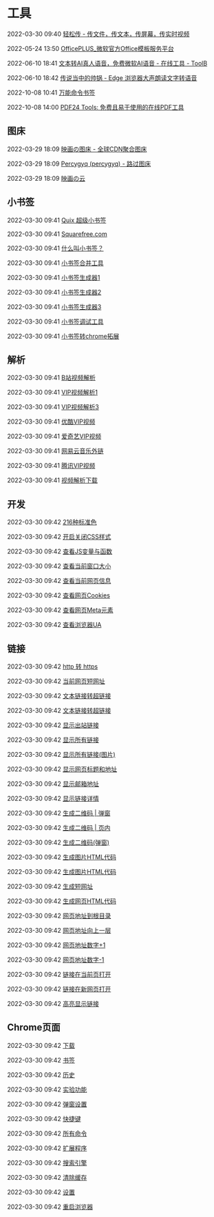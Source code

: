 # 工具

2022-03-30 09:40 [轻松传 - 传文件，传文本，传屏幕，传实时视频](https://easychuan.cn/myspace)

2022-05-24 13:50 [OfficePLUS_微软官方Office模板服务平台](https://www.officeplus.cn/)

2022-06-10 18:41 [文本转AI真人语音，免费微软AI语音 - 在线工具 - ToolB](https://toolb.cn/textspeech)

2022-06-10 18:42 [传说当中的帅锅 - Edge 浏览器大声朗读文字转语音](https://www.sgguo.com/edge/edge.html)

2022-10-08 10:41 [万能命令书签](javascript:(function(){window.open("https://wannengrun.com/f/#%22+document.location.href)})())

2022-10-08 14:00 [PDF24 Tools: 免费且易于使用的在线PDF工具](https://tools.pdf24.org/zh/)

## 图床

2022-03-29 18:09 [映画の图床 - 全球CDN聚合图床](https://pic.onji.cn/)

2022-03-29 18:09 [Percygyq (percygyq) - 路过图床](https://imgtu.com/percygyq/albums)

2022-03-29 18:09 [映画の云](https://disk.onji.cn/home?path=%2F)

## 小书签

2022-03-30 09:41 [Quix 超级小书签](javascript:Quix();function%20Quix(){var%20e=encodeURIComponent;var%20t=window.getSelection?window.getSelection():(document.getSelection?document.getSelection():(document.selection?document.selection.createRange().text:%27%27));var%20c=window.prompt(%27Quix:%20Type%20`help`%20for%20a%20list%20of%20commands:%27);if(t!=%27%27){if(c){c+=%27%20%27+t;}else{c=%27%27+t;}}if(c){var%20u=%27https://www.quixapp.com/go/?c=%27+e(c)+%27&t=%27+(document.title?e(document.title):%27%27)+%27&s=%27+%27&v=090%27+%27&u=%27+(document.location?e(document.location):%27%27);d=%27%27+document.location;if(d.substr(0,4)!=%27http%27){window.location=u+%27&mode=direct%27;}else{heads=document.getElementsByTagName(%27head%27);if(c.substring(0,1)==%27%20%27){var%20w=window.open(u+%27&mode=direct%27);w.focus();}else%20if(heads.length==0){window.location=u+%27&mode=direct%27;}else{q=document.getElementById(%27quix%27);if(q){q.parentNode.removeChild(q);}sc=document.createElement(%27script%27);sc.src=u;sc.id=%27quix%27;sc.type=%27text/javascript%27;void(heads[0].appendChild(sc));}}}})

2022-03-30 09:41 [Squarefree.com](https://www.squarefree.com/bookmarklets/)

2022-03-30 09:41 [什么叫小书签？](https://www.runningcheese.com/bookmarklet)

2022-03-30 09:41 [小书签合并工具](http://w-shadow.com/bookmarklet-combiner/)

2022-03-30 09:41 [小书签生成器1](http://subsimple.com/bookmarklets/jsbuilder.htm)

2022-03-30 09:41 [小书签生成器2](http://mrcoles.com/bookmarklet/)

2022-03-30 09:41 [小书签生成器3](http://www.4umi.com/web/bookmarklet/edit.php)

2022-03-30 09:41 [小书签调试工具](javascript:W7=open('','A','width=320,height=240,resizable');W7.focus();with(W7.document){write('<center><form><textarea%20name=X%20rows=10%20cols=34%20wrap>javascript:</textarea><p><input%20type=button%20value=Run%20onclick=opener.location=X.value>');void(close())})

2022-03-30 09:41 [小书签转chrome拓展](https://sandbox.self.li/bookmarklet-to-extension/)

## 解析

2022-03-30 09:41 [B站视频解析](javascript:(function(){window.open('https://www.parsevideo.com/#'+decodeURIComponent(window.location.href));})();)

2022-03-30 09:41 [VIP视频解析1](javascript:(function(){window.open('http://www.flvcd.com/parse.php?kw=%27+encodeURIComponent(window.location.href));})();)

2022-03-30 09:41 [VIP视频解析3](javascript:(function(){window.open('http://vip.tujidu.com/vip/?url=%27+encodeURIComponent(window.location.href));})();)

2022-03-30 09:41 [优酷VIP视频](javascript:(function(){window.open('http://www.85105052.com/admin.php?url=%27+decodeURIComponent(window.location.href));})();)

2022-03-30 09:41 [爱奇艺VIP视频](javascript:(function(){window.open('http://www.pupudy.com/splay.php?play=%27+decodeURIComponent(window.location.href));})();)

2022-03-30 09:41 [网易云音乐外链](javascript:(function(){window.open('http://music.163.com/song/media/outer/url?id=%27+%20prompt(%27%E8%AF%B7%E8%BE%93%E5%85%A5%E7%BD%91%E6%98%93%E4%BA%91%E9%9F%B3%E4%B9%90ID:%27)+%27.mp3%27)})();)

2022-03-30 09:41 [腾讯VIP视频](javascript:(function(){window.open('http://tv.wandhi.com/go.html?url=%27+decodeURIComponent(window.location.href));})();)

2022-03-30 09:41 [视频解析下载](javascript:(function(){window.open('http://www.shipinyu.cn/video?url=%27+decodeURIComponent(window.location.href));})();)

## 开发

2022-03-30 09:42 [216种标准色](javascript:t='';c=new%20Array('00','33','66','99','CC','FF');for(i=0;i<6;i++){t+='<table%20width=100%>';for(j=0;j<6;j++){t+='<tr>';for(k=0;k<6;k++){L=c[i]+c[j]+c[k];t+='<td%20bgcolor='+L+'>'+L}t+='</tr>'}t+='</table>'};with(document){write(t);void(close())})

2022-03-30 09:42 [开启关闭CSS样式](javascript:var%20i=0;if(document.styleSheets.length>0){cs=!document.styleSheets[0].disabled;for(i=0;i<document.styleSheets.length;i++)%20document.styleSheets[i].disabled=cs;};void(cs=true);)

2022-03-30 09:42 [查看JS变量与函数](javascript:(function(){var%20x,d,i,v,st;%20x=open();%20d=x.document;%20d.open();%20function%20hE(s){s=s.replace(/&/g,%22&%22);s=s.replace(/>/g,%22>%22);s=s.replace(/</g,%22<%22);return%20s;}%20d.write(%22<style>td{vertical-align:top;%20white-space:pre;%20}%20table,td,th%20{%20border:%201px%20solid%20#ccc;%20}%20div.er%20{%20color:red%20}%3C/style%3E%3Ctable%20border=1%3E%3Cthead%3E%3Ctr%3E%3Cth%3EVariable%3C/th%3E%3Cth%3EType%3C/th%3E%3Cth%3EValue%20as%20string%3C/th%3E%3C/tr%3E%3C/thead%3E%22);%20for%20(i%20in%20window)%20{%20if%20(!(i%20in%20x)%20)%20{%20v=window%5Bi%5D;%20d.write(%22%3Ctr%3E%3Ctd%3E%22%20+%20hE(i)%20+%20%22%3C/td%3E%3Ctd%3E%22%20+%20hE(typeof(window%5Bi%5D))%20+%20%22%3C/td%3E%3Ctd%3E%22);%20if%20(v===null)%20d.write(%22null%22);%20else%20if%20(v===undefined)%20d.write(%22undefined%22);%20else%20try{st=v.toString();%20if%20(st.length)d.write(hE(v.toString()));%20else%20d.write(%22%20%22)}catch(er){d.write(%22%3Cdiv%20class=er%3E%22+hE(er.toString())+%22%3C/div%3E%22)};%20d.write(%22%3C/pre%3E%3C/td%3E%3C/tr%3E%22);%20}%20}%20d.write(%22%3C/table%3E%22);%20d.close();%20})();)

2022-03-30 09:42 [查看当前窗口大小](javascript:(function(){var%20d=top.document,v;if((v=d.documentElement)&&typeof%20v.clientWidth==='number'&&v.clientWidth!==0||(v=d.body)){window.alert('Window%20:\t'+v.clientWidth+'%20x%20'+v.clientHeight+'%20px\nPage%20:\t'+v.scrollWidth+'%20x%20'+v.scrollHeight+'%20px\nScrolled%20:\t'+v.scrollLeft+'%20x%20'+v.scrollTop+'%20px'%20);}})())

2022-03-30 09:42 [查看当前网页信息](javascript:var%20a='<html>\n<style%20type=\'text/css\'>\n*{font:10px%20Verdana;}.red{color:red;}.blue{color:blue;}b{font-weight:bold;font-size:12px;}pre{display:none;max-height:400px;max-width:800px;font-size:9px;white-space:pre;overflow:auto;font-family:Monaco,Courier;color:#333333;}\n.size{color:#666666;font-style:italic;}\niframe{width:100%;height:400;display:none;}\n%3C/style%3E\n%3Cscr'+'ipt%3E\nfunction%20sz(cd){if(cd%3E1024)return%20Math.round(cd/10.24)/100+\'%20kb\';else%20return%20cd+\'%20bytes\';}\nfunction%20T(ch,dv){document.getElementById(dv).style.display=(ch.checked)?\'block\':\'none\';\nreturn%20true;}\nfunction%20showSizes(){var%20wf=document.getElementsByTagName(\'iframe\');for(x=0;x%3Cwf.length;x++)document.getElementById(\'z\'+wf[x].id).innerHTML=sz(window.frames[x].document.body.innerText.length+wf[x].document.body.innerText.length);}%3C/scr'+'ipt%3E\n%3Cbody%3E';function%20d(e){return%20document.getElementsByTagName(e);}function%20h(n){return%20'\n%3Cbr%20/%3E%3Cb%3E'+n+'%3Cb%3E%3Cbr%20/%3E';}function%20c(a,b,cd){var%20o;if(cd)o='\n%3Cspan%20class=\'red\'%3E'+a+'%3C/span%3E\n%20%3Cspan%20class=\'blue\'%3E'+b+'%3C/span%3E';else%20o='\n%3Cspan%20class=\'red\'%3E'+a+'%3C/span%3E\n%20%3Cspan%20class=\'blue\'%3E'+b+'%3C/span%3E%3Cbr%20/%3E';return%20o;}var%20t=d('TITLE'),s=d('SCRIPT'),m=d('META'),l=d('LINK'),z=d('STYLE'),ho=location.host;function%20sz(cd){if(cd%3E1024)return%20Math.round(cd/10.24)/100+'%20kb';else%20return%20cd+'%20bytes';}function%20rdm(){return%20(Math.round(Math.random()*10000));}if(t.length%3E0){for(var%20i=0;i%3Ct.length;i++)a+=c('title',t[i].innerHTML);}a+=(document.doctype)?c('doctype',document.doctype.name):'';if(s.length%3E0){a+=h('Scripting');for(var%20i=0;i%3Cs.length;i++){var%20u=(s[i].language)?s[i].language:'JavaScript',v='';var%20RD=rdm(),v='%3Cinput%20type=\'checkbox\'%20id=\'c'+RD+'\'%20onClick=\'T(this,'+RD+')\'%3E%3Clabel%20for=\'c'+RD+'\'%3E%20';if(s[i].src){url=(/http/.test(s[i].src))?s[i].src:ho+s[i].src;v+=url+'%3C/label%3E,%20%3Cspan%20id=\'z'+RD+'\'%20class=\'size\'%3E%3C/span%3E%3Cbr%3E\n%3Ciframe%20src=\''+s[i].src+'\'%20id=\''+RD+'\'%3E%3C/iframe%3E';}else%20v+='View%20embedded%20code%3C/label%3E,%20%3Cspan%20class=\'size\'%3E'+sz(s[i].innerHTML.length)+'%3C/span%3E\n%3Cbr%3E\n%3Cpre%20id=\''+RD+'\'%3E'+s[i].innerHTML.replace(/\x3c/g,'%3C').replace(/\x3e/g,'%3E')+'%3C/pre%3E';a+=c(u,v,true);}}if(l.length%3E0){a+=h('Linked%20Stylesheets');for(var%20i=0;i%3Cl.length;i++){var%20RD=rdm(),u=l[i].type,url=(/http/.test(l[i].href))?l[i].href:ho+l[i].href,v='%3Cinput%20type=\'checkbox\'%20id=\'b'+RD+'\'%20onClick=\'T(this,'+RD+')\'%3E%3Clabel%20for=\'b'+RD+'\'%3E%20'+url+'%3C/label%3E,%20%3Cspan%20id=\'z'+RD+'\'%20class=\'size\'%3E%3C/span%3E%3Cbr%3E\n%3Ciframe%20src=\''+l[i].href+'\'%20id=\''+RD+'\'%3E%3C/iframe%3E';a+=c(u,v,true)}}if(z.length%3E0){a+=h('Embedded%20Stylesheets');for(var%20i=0;i%3Cz.length;i++){var%20RD=rdm(),u=z[i].type,v='%3Cinput%20type=\'checkbox\'%20id=\'x'+RD+'\'%20onClick=\'T(this,'+RD+')\'%3E%3Clabel%20for=\'x'+RD+'\'%3E%20View%20embedded%20Stylesheet%3C/label%3E,%20%3Cspan%20class=\'size\'%3E'+sz(z[i].innerHTML.length)+'%3C/span%3E\n%3Cbr%3E\n%3Cpre%20id=\''+RD+'\'%3E'+z[i].innerHTML.replace(/%3C/g,'%3C').replace(/%3E/g,'%3E')+'%3C/pre%3E';a+=c(u,v,true);}}if(m.length%3E0){a+=h('Meta%20Tags');for(var%20i=0;i%3Cm.length;i++)a+=c((m[i].name.length%3E0)?m[i].name:m[i].getAttribute('http-equiv'),m[i].content);}w=window.open('','Document_Info','resizable,scrollbars,width=700,height=500,top=0,left=0');w.document.write(a+'\n\n%3C/body%3E%3Cscr'+'ipt%3E\nshowSizes();%3C/scr'+'ipt%3E%3C/html%3E');w.resizeBy(80,200);)

2022-03-30 09:42 [查看网页Cookies](javascript:alert('Cookies%20stored%20by%20this%20host%20or%20domain:\n\n'%20+%20document.cookie.replace(/;%20/g,'\n'));)

2022-03-30 09:42 [查看网页Meta元素](javascript:(function(){var%20a=window.document.getElementsByTagName('meta'),i=a.length,s=[];while(i--){s[i]=(a[i].name||a[i].httpEquiv)+':\t'+a[i].content;}window.alert(s.join('\n'));})();)

2022-03-30 09:42 [查看浏览器UA](javascript:var%20x=navigator.userAgent;%20var%20y='%';%20for%20(var%20i=0;i<x.length;i++)%7B%20y+=x.charCodeAt(i).toString(16)+'%';%20%7D%20y=unescape(decodeURI(y.replace(/\%$/,'')));%20alert(x+'\n'+y);%20void(0);)

## 链接

2022-03-30 09:42 [http 转 https](javascript:(function(){document.location.href=document.location.href.replace('http:','https:')})();)

2022-03-30 09:42 [当前网页短网址](javascript:(function(){window.open('http://tinyurl.com/create.php?url=%27+decodeURIComponent(window.location.href));})();)

2022-03-30 09:42 [文本链接转超链接](javascript:(function(){var%20D=document;%20D.body.normalize();%20F(D.body);%20function%20F(n){var%20u,A,M,R,c,x;%20if(n.nodeType==3){%20u=n.data.search(/https?\:\/\/[^\s]*[^.,;%27%22%3E\s\)\]]/);%20if(u%3E=0)%20{%20M=n.splitText(u);%20R=M.splitText(RegExp.lastMatch.length);%20A=document.createElement(&quotA%22);%20A.href=M.data;%20A.appendChild(M);%20R.parentNode.insertBefore(A,R);%20}%20}else%20if(n.tagName!=&quotSTYLE%22%20&&%20n.tagName!=&quotSCRIPT%22%20&&%20n.tagName!=&quotA%22)for(c=0;x=n.childNodes[c];++c)F(x);%20}%20})();)

2022-03-30 09:42 [文本链接转超链接](javascript:(function(){var%20D=document;%20D.body.normalize();%20F(D.body);%20function%20F(n){var%20u,A,M,R,c,x;%20if(n.nodeType==3){%20u=n.data.search(/https?\:\/\/[^\s]*[^.,;%27"%3E\s\)\]]/);%20if(u%3E=0)%20{%20M=n.splitText(u);%20R=M.splitText(RegExp.lastMatch.length);%20A=document.createElement(&quotA");%20A.href=M.data;%20A.appendChild(M);%20R.parentNode.insertBefore(A,R);%20}%20}else%20if(n.tagName!=&quotSTYLE"%20&&%20n.tagName!=&quotSCRIPT"%20&&%20n.tagName!=&quotA")for(c=0;x=n.childNodes[c];++c)F(x);%20}%20})();)

2022-03-30 09:42 [显示出站链接](javascript:d=new%20Array();function%20S(){with(open().document){open();writeln(document.title+'<br><br>');for(i=0;D=d[i];++i){writeln(D+'<br>');}writeln('<br>'+d.length+'%20domain(s)');close();}}function%20A(u){if(u.indexOf('http')!=0)return;P=u.indexOf('://');if(P>0){u=u.substring(P+3);P=u.indexOf('/');if(P>0){u=u.substring(0,P);F=false;for(j=0;D=d[j];++j){if(D==u){F=true;break;}}if(!F)d[d.length]=u;}}}for(i=0;L=document.links[i];++i){A(L.href);}if(d.length==0)alert('No%20domains');else%20S();)

2022-03-30 09:42 [显示所有链接](javascript:if(frames.length>1)alert('Sorry,%20frames%20detected.');else{var%20wnd=open('','lnkswnd','width=400,height=500,top=0,left=0,scrollbars,resizable');var%20lnks=document.links;with(wnd.document){var%20s='<html><base%20target=_blank>';for(var%20i=0;i<lnks.length;i++){s+='<li><a%20href='+lnks[i].href+'><span%20onClick=window.close()>'+lnks[i].text+'</span></a></li>';}s+='</html>';writeln(s);void(close());}})

2022-03-30 09:42 [显示所有链接(图片)](javascript:(function(){if(frames.length>1)alert('Sorry,%20frames%20detected.');else{wnd=open('','lnkswnd','width=250,height=500,top=0,left=0,scrollbars,resizable');lnks=document.links;with(wnd.document){writeln('<html><scr'+'ipt>function%20opnUrl(url){opener.location.href=unescape(url);close();}</scr'+'ipt>');for(var%20i=0;i<lnks.length;i++){writeln('<li><a%20href=%22javascript:opnUrl(\''+escape(lnks[i].href)+'\')%22>'+lnks[i].innerHTML+'</a></li>');}writeln('</html>');close();}}})())

2022-03-30 09:42 [显示网页标题和地址](javascript:%20void(prompt('link%20to%20this%20page',document.title%20%20+%20'\n'%20+%20location.href));)

2022-03-30 09:42 [显示邮箱地址](javascript:(function(){if(frames.length>1)alert('Sorry,%20frames%20detected.');else{wnd=open('','lnkswnd','width=300,height=200,top=0,left=0,scrollbars,resizable');lnks=document.links;with(wnd.document){writeln('<html>');for(var%20i=0;i<lnks.length;i++){if(lnks[i].href.toLowerCase().substring(0,7)=='mailto:'){writeln('<li><a%20href=\''+lnks[i].href+'\'%20onBlur=\'self.close()\'>'+lnks[i].innerHTML+'</a>%EF%BF%BD('+lnks[i].href.substring(7)+')</li>');}}writeln('</html>');close();}}})())

2022-03-30 09:42 [显示链接详情](javascript:function%20RIT(lX2){void(g=lX2.getElementsByTagName('img'));for(j=0;j<g.length;j++){if(g[j].alt!=''||g[j].title!='')void(g[j].alt+='\n\n'+lX2.title);}}function%20LT(wndwZ04){void(l=wndwZ04.document.links);for(i=0;i<l.length;i++){if(!l[i].titleMod){void(trg=l[i].target);if(trg!='')trg+=':\n';void(tit=l[i].title);if(tit!='')tit+='\n\n';void(l[i].title=tit+trg+l[i].href);void(l[i].titleMod=true);RIT(l[i]);}}}LT(window);for(iG4=0;iG4<frames.length;iG4++)LT(frames[iG4]);)

2022-03-30 09:42 [生成二维码 | 弹窗](javascript:window.open('https://api.qrserver.com/v1/create-qr-code/?size=300x300&data=%27%20+%20decodeURIComponent(location.href));void(0);)

2022-03-30 09:42 [生成二维码 | 页内](javascript:(function(){if(document.getElementById){var%20x=document.body;var%20o=document.createElement('script');if(typeof(o)!='object')%20o=document.standardCreateElement('script');o.setAttribute('src','https://git.oschina.net/runningcheese/JiathisQR.js/raw/master/jiathisqr.js');o.setAttribute('type','text/javascript');x.appendChild(o);}})();)

2022-03-30 09:42 [生成二维码(弹窗)](javascript:window.open('http://s.jiathis.com/qrcode.php?url=%27%20+%20decodeURIComponent(location.href));void(0);)

2022-03-30 09:42 [生成图片HTML代码](javascript:(function()%20{%20function%20htmlEscape(s){s=s.replace(/&/g,'&');s=s.replace(/>/g,'>');s=s.replace(/</g,'<');return%20s;}%20var%20img%20=%20document.images[0];%20var%20textToCopy%20=%20'<img%20width=%22'%20+%20(img.naturalWidth%20||%20img.width)%20+%20'%22%20height=%22'%20+%20(img.naturalHeight%20||%20img.height)%20+%20'%22%20src=%22'%20+%20htmlEscape(img.src)%20+%20'%22%20alt=%22%22%20/>\n';%20document.close();%20document.write(%22<form%20name=f><textarea%20name=ta%20cols=80%20rows=5></textarea></form>%22);%20document.close();%20document.f.ta.value%20=%20textToCopy;%20document.f.ta.select();%20})())

2022-03-30 09:42 [生成图片HTML代码](javascript:(function()%20{%20function%20htmlEscape(s){s=s.replace(/&/g,'&');s=s.replace(/>/g,'>');s=s.replace(/</g,'<');return%20s;}%20var%20img%20=%20document.images[0];%20var%20textToCopy%20=%20'<img%20width="'%20+%20(img.naturalWidth%20||%20img.width)%20+%20'"%20height="'%20+%20(img.naturalHeight%20||%20img.height)%20+%20'"%20src="'%20+%20htmlEscape(img.src)%20+%20'"%20alt=""%20/>\n';%20document.close();%20document.write("<form%20name=f><textarea%20name=ta%20cols=80%20rows=5></textarea></form>");%20document.close();%20document.f.ta.value%20=%20textToCopy;%20document.f.ta.select();%20})())

2022-03-30 09:42 [生成短网址](javascript:(function(){window.open('http://suo.im/api.php?url=%27+encodeURIComponent(window.location.href));})();)

2022-03-30 09:42 [生成网页HTML代码](javascript:%20void(prompt('link%20to%20this%20page',unescape('%3Ca%20href=%22')%20+%20location.href%20+%20unescape('%22%3e')%20+%20document.title%20+%20unescape('%3c/a%3e')));)

2022-03-30 09:42 [网页地址到根目录](javascript:document.location.href=window.location.origin?window.location.origin+%27/%27:window.location.protocol+%27/%27+window.location.host+%27/%27)

2022-03-30 09:42 [网页地址向上一层](javascript:window.location.href=window.location.href.substring(0,window.location.href.substring(0,window.location.href.length-1).lastIndexOf('/')+1);)

2022-03-30 09:42 [网页地址数字+1](javascript:window.location.href=window.location.href.replace(%20/(\d+)([^\d]*)$/,%20function(t,a,b){return%20+a+1+b;}%20);void(0))

2022-03-30 09:42 [网页地址数字-1](javascript:window.location.href=window.location.href.replace(%20/(\d+)([^\d]*)$/,%20function(t,a,b){return%20+a-1+b;}%20);void(0))

2022-03-30 09:42 [链接在当前页打开](javascript:function%20kZRjr(o){var%20a%20=%20document.links,i=a.length;while(i--){a[i].target='_self';}i=o.length;while(i--){kZRjr(o[i]);}}kZRjr(top);)

2022-03-30 09:42 [链接在新网页打开](javascript:function%20kZRjr(o){var%20a%20=%20document.links,i=a.length;while(i--){a[i].target='_blank';}i=o.length;while(i--){kZRjr(o[i]);}}kZRjr(top);)

2022-03-30 09:42 [高亮显示链接](javascript:for(nIx5Bs=0;nIx5Bs<document.all.length;nIx5Bs++)%7Bif(document.all%5BnIx5Bs%5D.tagName=='A')%7Bwith(document.all%5BnIx5Bs%5D.style)%7Bif(backgroundColor=='yellow')%7Bvoid(backgroundColor=document.bgColor)%7Delse%7Bvoid(backgroundColor='yellow')%7D%7D%7D%7D)

## Chrome页面

2022-03-30 09:42 [下载](chrome://downloads/)

2022-03-30 09:42 [书签](chrome://bookmarks/)

2022-03-30 09:42 [历史](chrome://history/)

2022-03-30 09:42 [实验功能](chrome://flags/)

2022-03-30 09:42 [弹窗设置](chrome://settings/content/popups)

2022-03-30 09:42 [快捷键](chrome://extensions/shortcuts)

2022-03-30 09:42 [所有命令](chrome://about/)

2022-03-30 09:42 [扩展程序](chrome://extensions/)

2022-03-30 09:42 [搜索引擎](chrome://settings/searchEngines)

2022-03-30 09:42 [清除缓存](chrome://settings/clearBrowserData)

2022-03-30 09:42 [设置](chrome://settings/)

2022-03-30 09:42 [重启浏览器](chrome://restart/)

